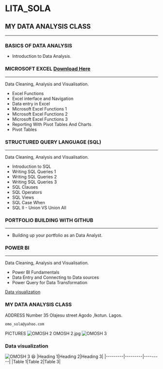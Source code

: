 # LITA_SOLA

## MY DATA ANALYSIS CLASS 
---

### BASICS OF DATA ANALYSIS
- Introduction to Data Analysis.

### MICROSOFT EXCEL [Download Here](https://www.microsoft.com)
---
Data Cleaning, Analysis and Visualisation.
- Excel Functions
- Excel interface and Navigation
- Data entry in Excel
- Microsoft Excel Functions 1
- Microsoft Excel Functions 2
- Microsoft Excel Functions 3
- Reporting With Pivot Tables And Charts
- Pivot Tables

### STRUCTURED QUERY LANGUAGE (SQL)
---
Data Cleaning, Analysis and Visualisation.
- Introduction to SQL
- Writing SQL Queries 1
- Writing SQL Queries 2
- Writing SQL Queries 3
- SQL Clauses
- SQL Operators
- SQL Views
- SQL Case When
- SQL II - Union VS Union All

### PORTFOLIO BUILDING WITH GITHUB
---
- Building up your portfolio as an Data Analyst.

### POWER BI
---
Data Cleaning, Analysis and Visualisation.
- Power BI Fundamentals
- Data Entry and Connecting to Data sources
- Power Query for Data Transformation


[Data visualization](#data-visualization)

### MY DATA ANALYSIS CLASS
ADDRESS  Number 35 Olajesu street Agodo ,Ikotun. Lagos.

``` Email 
omo_sola@yahoo.com
```
PICTURES
![OMOSH 2](https://github.com/user-attachments/assets/671294b7-5b5a-4ef7-8c2e-7f6af71967ab)
OMOSH 2.jpg
![OMOSH 3](https://github.com/user-attachments/assets/ec8770f7-956a-4f19-8ec4-e3a5e8a95abf)

### Data visualization
![OMOSH 3](https://github.com/user-attachments/assets/a8f1f662-ada4-4908-b9a6-37a0be7377ed)
😆
|Heading 1|Heading 2|Heading 3|
|---------|---------|---------|
|Table 1|Table 2|Table 3|

